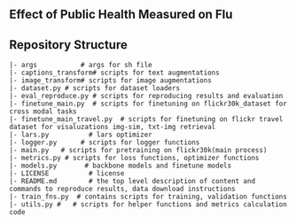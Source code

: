 ## Effect of Public Health Measured on Flu


Repository Structure
--------------------

    |- args           # args for sh file
    |- captions_transform# scripts for text augmentations
    |- image_transform# scripts for image augmentations
    |- dataset.py # scripts for dataset loaders
    |- eval_reproduce.py # scripts for reproducing results and evaluation
    |- finetune_main.py  # scripts for finetuning on flickr30k_dataset for cross modal tasks
    |- finetune_main_travel.py  # scripts for finetuning on flickr travel dataset for visaluzations img-sim, txt-img retrieval
    |- lars.py          # lars optimizer
    |- logger.py      # scripts for logger functions
    |- main.py   # scripts for pretraining on flickr30k(main process)
    |- metrics.py # scripts for loss functions, optimizer functions
    |- models.py       # backbone models and finetune models
    |- LICENSE          # license
    |- README.md        # the top level description of content and commands to reproduce results, data download instructions
    |- train_fns.py  # contains scripts for training, validation functions
    |- utils.py #   # scripts for helper functions and metrics calculation code
    
